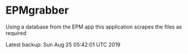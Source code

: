 # EPMgrabber
Using a database from the EPM app this application scrapes the files as required


Latest backup: Sun Aug 25 05:42:01 UTC 2019
